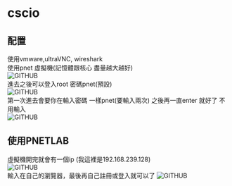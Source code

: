 # cscio
## 配置
使用vmware,ultraVNC, wireshark  
使用pnet 虛擬機(記憶體跟核心 盡量越大越好)  
![GITHUB](https://github.com/timmy10289/cscio/blob/main/pictures/setting.png )    
進去之後可以登入root 密碼pnet(預設)  
![GITHUB](https://github.com/timmy10289/cscio/blob/main/pictures/setting2.png)  
第一次進去會要你在輸入密碼 一樣pnet(要輸入兩次) 之後再一直enter 就好了 不用輸入  
![GITHUB](https://github.com/timmy10289/cscio/blob/main/pictures/login.png)  
## 使用PNETLAB  
虛擬機開完就會有一個ip  (我這裡是192.168.239.128)  
![GITHUB](https://github.com/timmy10289/cscio/blob/main/pictures/setting3.png)  
輸入在自己的瀏覽器，最後再自己註冊或登入就可以了
![GITHUB](https://github.com/timmy10289/cscio/blob/main/pictures/loginpnet.png)  
